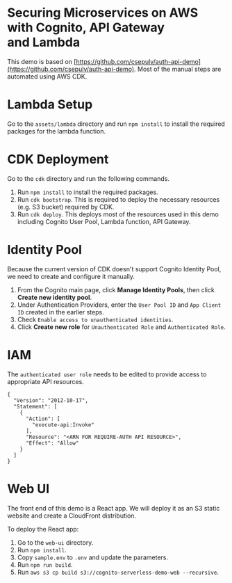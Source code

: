 # Securing Microservices on AWS with Cognito, API Gateway and Lambda

This demo is based on [https://github.com/csepulv/auth-api-demo](https://github.com/csepulv/auth-api-demo). Most of the manual steps are automated using AWS CDK.

# Lambda Setup

Go to the `assets/lambda` directory and run `npm install` to install the required packages for the lambda function.

# CDK Deployment

Go to the `cdk` directory and run the following commands.

1. Run `npm install` to install the required packages.
2. Run `cdk bootstrap`. This is required to deploy the necessary resources (e.g. S3 bucket) required by CDK.
3. Run `cdk deploy`. This deploys most of the resources used in this demo including Cognito User Pool, Lambda function, API Gateway.

# Identity Pool

Because the current version of CDK doesn't support Cognito Identity Pool, we need to create and configure it manually.

1. From the Cognito main page, click **Manage Identity Pools**, then click **Create new identity pool**.
2. Under Authentication Providers, enter the `User Pool ID` and `App Client ID` created in the earlier steps.
3. Check `Enable access to unauthenticated identities`.
4. Click **Create new role** for `Unauthenticated Role` and `Authenticated Role`.

# IAM

The `authenticated user role` needs to be edited to provide access to appropriate API resources.

```
{
  "Version": "2012-10-17",
  "Statement": [
    {
      "Action": [
        "execute-api:Invoke"
      ],
      "Resource": "<ARN FOR REQUIRE-AUTH API RESOURCE>",
      "Effect": "Allow"
    }
  ]
}
```

# Web UI

The front end of this demo is a React app. We will deploy it as an S3 static website and create a CloudFront distribution.

To deploy the React app:

1. Go to the `web-ui` directory.
2. Run `npm install`.
3. Copy `sample.env` to `.env` and update the parameters.
4. Run `npm run build`.
5. Run `aws s3 cp build s3://cognito-serverless-demo-web --recursive`.
